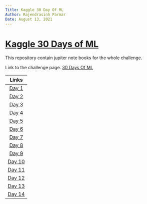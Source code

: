 ```yaml
---
Title: Kaggle 30 Day Of ML
Author: Rajendrasinh Parmar
Date: August 13, 2021
---
```


# [Kaggle 30 Days of ML](https://www.kaggle.com/thirty-days-of-ml)

This repository contain jupiter note books for the whole challenge.

Link to the challenge page. [30 Days Of ML](https://www.kaggle.com/thirty-days-of-ml)

| Links                 |
|:-----------------------:|
|  [Day 1](./Day%201)   |
|  [Day 2](./Day%202)   |
|  [Day 3](./Day%203)   |
|  [Day 4](./Day%204)   |
|  [Day 5](./Day%205)   |
|  [Day 6](./Day%206)   |
|  [Day 7](./Day%207)   |
|  [Day 8](./Day%208)   |
|  [Day 9](./Day%209)   |
|  [Day 10](./Day%2010) |
|  [Day 11](./Day%2011) |
|  [Day 12](./Day%2012) |
|  [Day 13](./Day%2013) |
|  [Day 14](./Day%2014) |